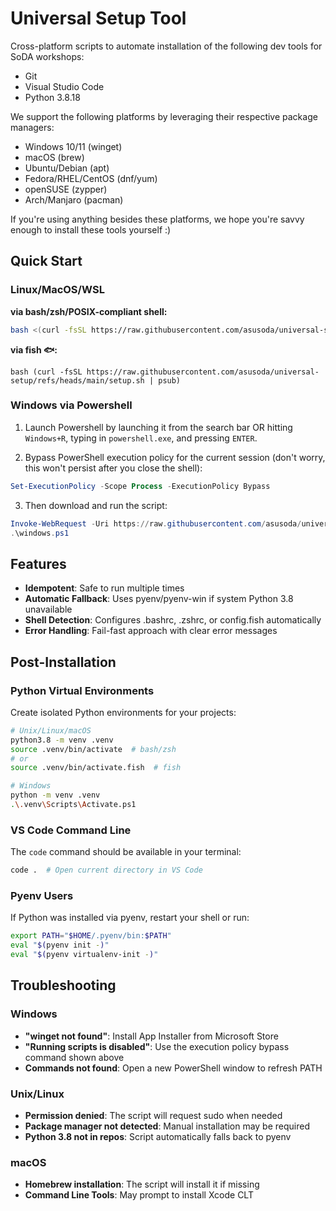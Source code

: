 # Universal Setup Tool

Cross-platform scripts to automate installation of the following dev tools for SoDA workshops:
- Git
- Visual Studio Code
- Python 3.8.18

We support the following platforms by leveraging their respective package managers:
- Windows 10/11 (winget)
- macOS (brew)
- Ubuntu/Debian (apt)
- Fedora/RHEL/CentOS (dnf/yum)
- openSUSE (zypper)
- Arch/Manjaro (pacman)

If you're using anything besides these platforms, we hope you're savvy enough to install these tools yourself :)

## Quick Start

### Linux/MacOS/WSL

**via bash/zsh/POSIX-compliant shell:**
```sh
bash <(curl -fsSL https://raw.githubusercontent.com/asusoda/universal-setup/refs/heads/main/setup.sh)
```

**via fish 🐟:**
```fish
bash (curl -fsSL https://raw.githubusercontent.com/asusoda/universal-setup/refs/heads/main/setup.sh | psub)
```

### Windows via Powershell
1. Launch Powershell by launching it from the search bar OR hitting `Windows+R`, typing in `powershell.exe`, and pressing `ENTER`.

2. Bypass PowerShell execution policy for the current session (don't worry, this won't persist after you close the shell):
```powershell
Set-ExecutionPolicy -Scope Process -ExecutionPolicy Bypass
```

3. Then download and run the script:
```powershell
Invoke-WebRequest -Uri https://raw.githubusercontent.com/asusoda/universal-setup/refs/heads/main/windows.ps1 -OutFile windows.ps1
.\windows.ps1
```

## Features

- **Idempotent**: Safe to run multiple times
- **Automatic Fallback**: Uses pyenv/pyenv-win if system Python 3.8 unavailable
- **Shell Detection**: Configures .bashrc, .zshrc, or config.fish automatically
- **Error Handling**: Fail-fast approach with clear error messages

## Post-Installation

### Python Virtual Environments
Create isolated Python environments for your projects:

```bash
# Unix/Linux/macOS
python3.8 -m venv .venv
source .venv/bin/activate  # bash/zsh
# or
source .venv/bin/activate.fish  # fish

# Windows
python -m venv .venv
.\.venv\Scripts\Activate.ps1
```

### VS Code Command Line
The `code` command should be available in your terminal:
```bash
code .  # Open current directory in VS Code
```

### Pyenv Users
If Python was installed via pyenv, restart your shell or run:
```bash
export PATH="$HOME/.pyenv/bin:$PATH"
eval "$(pyenv init -)"
eval "$(pyenv virtualenv-init -)"
```

## Troubleshooting

### Windows
- **"winget not found"**: Install App Installer from Microsoft Store
- **"Running scripts is disabled"**: Use the execution policy bypass command shown above
- **Commands not found**: Open a new PowerShell window to refresh PATH

### Unix/Linux
- **Permission denied**: The script will request sudo when needed
- **Package manager not detected**: Manual installation may be required
- **Python 3.8 not in repos**: Script automatically falls back to pyenv

### macOS
- **Homebrew installation**: The script will install it if missing
- **Command Line Tools**: May prompt to install Xcode CLT
